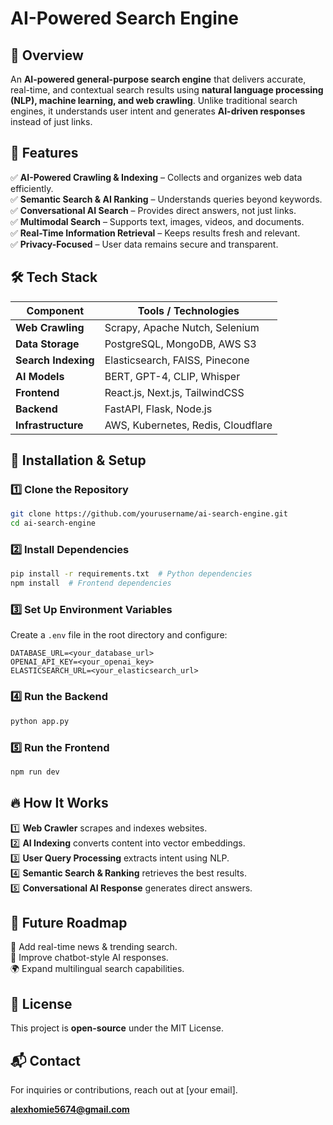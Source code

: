 # AI-Powered Search Engine



## 🚀 Overview

An **AI-powered general-purpose search engine** that delivers accurate, real-time, and contextual search results using **natural language processing (NLP), machine learning, and web crawling**. Unlike traditional search engines, it understands user intent and generates **AI-driven responses** instead of just links.

## 🌟 Features

✅ **AI-Powered Crawling & Indexing** – Collects and organizes web data efficiently.\
✅ **Semantic Search & AI Ranking** – Understands queries beyond keywords.\
✅ **Conversational AI Search** – Provides direct answers, not just links.\
✅ **Multimodal Search** – Supports text, images, videos, and documents.\
✅ **Real-Time Information Retrieval** – Keeps results fresh and relevant.\
✅ **Privacy-Focused** – User data remains secure and transparent.

## 🛠 Tech Stack

| Component           | Tools / Technologies               |
| ------------------- | ---------------------------------- |
| **Web Crawling**    | Scrapy, Apache Nutch, Selenium     |
| **Data Storage**    | PostgreSQL, MongoDB, AWS S3        |
| **Search Indexing** | Elasticsearch, FAISS, Pinecone     |
| **AI Models**       | BERT, GPT-4, CLIP, Whisper         |
| **Frontend**        | React.js, Next.js, TailwindCSS     |
| **Backend**         | FastAPI, Flask, Node.js            |
| **Infrastructure**  | AWS, Kubernetes, Redis, Cloudflare |

## 📌 Installation & Setup

### **1️⃣ Clone the Repository**

```bash
git clone https://github.com/yourusername/ai-search-engine.git
cd ai-search-engine
```

### **2️⃣ Install Dependencies**

```bash
pip install -r requirements.txt  # Python dependencies
npm install  # Frontend dependencies
```

### **3️⃣ Set Up Environment Variables**

Create a `.env` file in the root directory and configure:

```
DATABASE_URL=<your_database_url>
OPENAI_API_KEY=<your_openai_key>
ELASTICSEARCH_URL=<your_elasticsearch_url>
```

### **4️⃣ Run the Backend**

```bash
python app.py
```

### **5️⃣ Run the Frontend**

```bash
npm run dev
```

## 🔥 How It Works

1️⃣ **Web Crawler** scrapes and indexes websites.\
2️⃣ **AI Indexing** converts content into vector embeddings.\
3️⃣ **User Query Processing** extracts intent using NLP.\
4️⃣ **Semantic Search & Ranking** retrieves the best results.\
5️⃣ **Conversational AI Response** generates direct answers.

## 📖 Future Roadmap

🚀 Add real-time news & trending search.\
🤖 Improve chatbot-style AI responses.\
🌍 Expand multilingual search capabilities.

## 📜 License

This project is **open-source** under the MIT License.

## 📬 Contact

For inquiries or contributions, reach out at [your email].

**[alexhomie5674@gmail.com](mailto\:alexhomie5674@gmail.com)**

